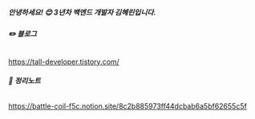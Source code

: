 
##### **안녕하세요! 😊 3년차 백엔드 개발자 김혜린입니다.**





###### **✏️ 블로그**
https://tall-developer.tistory.com/


###### **📖 정리노트**

https://battle-coil-f5c.notion.site/8c2b885973ff44dcbab6a5bf62655c5f
